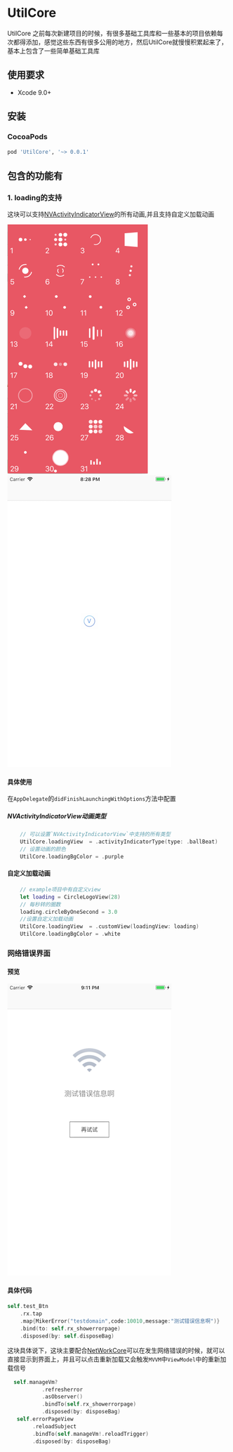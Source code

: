 # UtilCore

UtilCore 之前每次新建项目的时候，有很多基础工具库和一些基本的项目依赖每次都得添加，感觉这些东西有很多公用的地方，然后UtilCore就慢慢积累起来了，基本上包含了一些简单基础工具库

## 使用要求

* Xcode 9.0+
## 安装

### CocoaPods

```ruby
pod 'UtilCore', '~> 0.0.1'
```

## 包含的功能有

### 1. loading的支持

  这块可以支持[NVActivityIndicatorView](https://github.com/ninjaprox/NVActivityIndicatorView)的所有动画,并且支持自定义加载动画

  ![](https://raw.githubusercontent.com/ninjaprox/NVActivityIndicatorView/master/Demo.gif)
![](./doc/loading.png)
#### 具体使用

在`AppDelegate`的`didFinishLaunchingWithOptions`方法中配置

##### NVActivityIndicatorView动画类型
```swift
    // 可以设置`NVActivityIndicatorView`中支持的所有类型
    UtilCore.loadingView  = .activityIndicatorType(type: .ballBeat)
    // 设置动画的颜色
    UtilCore.loadingBgColor = .purple
```
#### 自定义加载动画
```swift
    // example项目中有自定义view
    let loading = CircleLogoView(28)
    // 每秒转的圈数
    loading.circleByOneSecond = 3.0
    //设置自定义加载动画
    UtilCore.loadingView  = .customView(loadingView: loading)
    UtilCore.loadingBgColor = .white
```
### 网络错误界面

#### 预览
![](./doc/errorpage.png)

#### 具体代码
```swift
self.test_Btn
    .rx.tap
    .map{MikerError("testdomain",code:10010,message:"测试错误信息啊")}
    .bind(to: self.rx_showerrorpage)
    .disposed(by: self.disposeBag)
```
 这块具体说下，这块主要配合[NetWorkCore](https://github.com/SeongBrave/NetWorkCore)可以在发生网络错误的时候，就可以直接显示到界面上，并且可以点击重新加载又会触发`MVVM`中`ViewModel`中的重新加载信号
 ```swift
   self.manageVm?
            .refresherror
            .asObserver()
            .bindTo(self.rx_showerrorpage)
            .disposed(by: disposeBag)
    self.errorPageView
         .reloadSubject
         .bindTo(self.manageVm!.reloadTrigger)
         .disposed(by: disposeBag)
 ```
